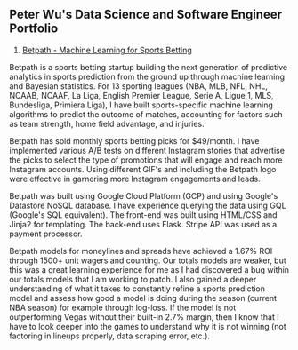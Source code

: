 <!--## Peter Wu's Data Science and Software Engineer Portfolio-->

<!--### You're in the Main Branch-->

<!--Welcome! This is my data science and software engineering portfolio to showcase my demonstrated skills. I have hidden these projects from Google searches by putting them in a separate branch in this repository. If you are seeing this message, please switch to the [`hiddenfromrobots` branch](https://github.com/pwu97/ds-swe-portfolio/tree/hiddenfromrobots) to see my work.-->

## Peter Wu's Data Science and Software Engineer Portfolio

1. [Betpath - Machine Learning for Sports Betting](https://betpath.io)

Betpath is a sports betting startup building the next generation of predictive analytics in sports prediction from the ground up through machine learning and Bayesian statistics. For 13 sporting leagues (NBA, MLB, NFL, NHL, NCAAB, NCAAF, La Liga, English Premier League, Serie A, Ligue 1, MLS, Bundesliga, Primiera Liga), I have built sports-specific machine learning algorithms to predict the outcome of matches, accounting for factors such as team strength, home field advantage, and injuries.

Betpath has sold monthly sports betting picks for $49/month. I have implemented various A/B tests on different Instagram stories that advertise the picks to select the type of promotions that will engage and reach more Instagram accounts. Using different GIF's and including the Betpath logo were effective in garnering more Instagram engagements and leads.

Betpath was built using Google Cloud Platform (GCP) and using Google's Datastore NoSQL database. I have experience querying the data using GQL (Google's SQL equivalent). The front-end was built using HTML/CSS and Jinja2 for templating. The back-end uses Flask. Stripe API was used as a payment processor.

Betpath models for moneylines and spreads have achieved a 1.67% ROI through 1500+ unit wagers and counting. Our totals models are weaker, but this was a great learning experience for me as I had discovered a bug within our totals models that I am working to patch. I also gained a deeper understanding of what it takes to constantly refine a sports prediction model and assess how good a model is doing during the season (current NBA season) for example through log-loss. If the model is not outperforming Vegas without their built-in 2.7% margin, then I know that I have to look deeper into the games to understand why it is not winning (not factoring in lineups properly, data scraping error, etc.).